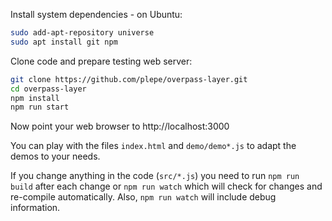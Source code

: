 Install system dependencies - on Ubuntu:
```sh
sudo add-apt-repository universe
sudo apt install git npm
```

Clone code and prepare testing web server:
```sh
git clone https://github.com/plepe/overpass-layer.git
cd overpass-layer
npm install
npm run start
```

Now point your web browser to http://localhost:3000

You can play with the files `index.html` and `demo/demo*.js` 
to adapt the demos to your needs.

If you change anything in the code (`src/*.js`) 
you need to run `npm run build` after each change 
or `npm run watch` which will check for changes and re-compile automatically.
Also, `npm run watch` will include debug information.
